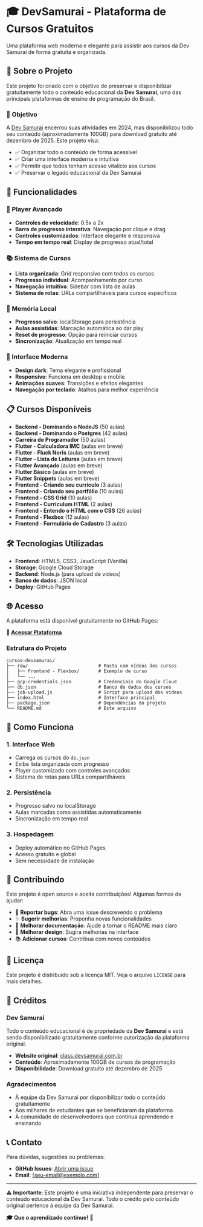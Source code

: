 # 🎓 DevSamurai - Plataforma de Cursos Gratuitos

Uma plataforma web moderna e elegante para assistir aos cursos da Dev Samurai de forma gratuita e organizada.

## 📖 Sobre o Projeto

Este projeto foi criado com o objetivo de preservar e disponibilizar gratuitamente todo o conteúdo educacional da **Dev Samurai**, uma das principais plataformas de ensino de programação do Brasil.

### 🎯 Objetivo

A [Dev Samurai](https://class.devsamurai.com.br/) encerrou suas atividades em 2024, mas disponibilizou todo seu conteúdo (aproximadamente 100GB) para download gratuito até dezembro de 2025. Este projeto visa:

- ✅ Organizar todo o conteúdo de forma acessível
- ✅ Criar uma interface moderna e intuitiva
- ✅ Permitir que todos tenham acesso vitalício aos cursos
- ✅ Preservar o legado educacional da Dev Samurai

## 🚀 Funcionalidades

### 🎥 Player Avançado
- **Controles de velocidade**: 0.5x a 2x
- **Barra de progresso interativa**: Navegação por clique e drag
- **Controles customizados**: Interface elegante e responsiva
- **Tempo em tempo real**: Display de progresso atual/total

### 📚 Sistema de Cursos
- **Lista organizada**: Grid responsivo com todos os cursos
- **Progresso individual**: Acompanhamento por curso
- **Navegação intuitiva**: Sidebar com lista de aulas
- **Sistema de rotas**: URLs compartilháveis para cursos específicos

### 💾 Memória Local
- **Progresso salvo**: localStorage para persistência
- **Aulas assistidas**: Marcação automática ao dar play
- **Reset de progresso**: Opção para reiniciar cursos
- **Sincronização**: Atualização em tempo real

### 🎨 Interface Moderna
- **Design dark**: Tema elegante e profissional
- **Responsivo**: Funciona em desktop e mobile
- **Animações suaves**: Transições e efeitos elegantes
- **Navegação por teclado**: Atalhos para melhor experiência

## 📋 Cursos Disponíveis

- **Backend - Dominando o NodeJS** (50 aulas)
- **Backend - Dominando o Postgres** (42 aulas)
- **Carreira de Programador** (50 aulas)
- **Flutter - Calculadora IMC** (aulas em breve)
- **Flutter - Fluck Noris** (aulas em breve)
- **Flutter - Lista de Leituras** (aulas em breve)
- **Flutter Avançado** (aulas em breve)
- **Flutter Básico** (aulas em breve)
- **Flutter Snippets** (aulas em breve)
- **Frontend - Criando seu currículo** (3 aulas)
- **Frontend - Criando seu portfólio** (10 aulas)
- **Frontend - CSS Grid** (10 aulas)
- **Frontend - Curriculum HTML** (2 aulas)
- **Frontend - Entendo o HTML com o CSS** (26 aulas)
- **Frontend - Flexbox** (12 aulas)
- **Frontend - Formulário de Cadastro** (3 aulas)

## 🛠️ Tecnologias Utilizadas

- **Frontend**: HTML5, CSS3, JavaScript (Vanilla)
- **Storage**: Google Cloud Storage
- **Backend**: Node.js (para upload de vídeos)
- **Banco de dados**: JSON local
- **Deploy**: GitHub Pages

## 🌐 Acesso

A plataforma está disponível gratuitamente no GitHub Pages:

**🔗 [Acessar Plataforma](https://seu-usuario.github.io/cursos-devsamurai/)**

### Estrutura do Projeto

```
cursos-devsamurai/
├── raw/                          # Pasta com vídeos dos cursos
│   ├── Frontend - Flexbox/       # Exemplo de curso
│   └── ...
├── gcp-credentials.json          # Credenciais do Google Cloud
├── db.json                       # Banco de dados dos cursos
├── job-upload.js                 # Script para upload dos vídeos
├── index.html                    # Interface principal
├── package.json                  # Dependências do projeto
└── README.md                     # Este arquivo
```

## 🎯 Como Funciona

### 1. Interface Web
- Carrega os cursos do `db.json`
- Exibe lista organizada com progresso
- Player customizado com controles avançados
- Sistema de rotas para URLs compartilháveis

### 2. Persistência
- Progresso salvo no localStorage
- Aulas marcadas como assistidas automaticamente
- Sincronização em tempo real

### 3. Hospedagem
- Deploy automático no GitHub Pages
- Acesso gratuito e global
- Sem necessidade de instalação

## 🤝 Contribuindo

Este projeto é open source e aceita contribuições! Algumas formas de ajudar:

- 🐛 **Reportar bugs**: Abra uma issue descrevendo o problema
- ✨ **Sugerir melhorias**: Proponha novas funcionalidades
- 📝 **Melhorar documentação**: Ajude a tornar o README mais claro
- 🎨 **Melhorar design**: Sugira melhorias na interface
- 📚 **Adicionar cursos**: Contribua com novos conteúdos

## 📄 Licença

Este projeto é distribuído sob a licença MIT. Veja o arquivo `LICENSE` para mais detalhes.

## 🙏 Créditos

### Dev Samurai
Todo o conteúdo educacional é de propriedade da **Dev Samurai** e está sendo disponibilizado gratuitamente conforme autorização da plataforma original.

- **Website original**: [class.devsamurai.com.br](https://class.devsamurai.com.br/)
- **Conteúdo**: Aproximadamente 100GB de cursos de programação
- **Disponibilidade**: Download gratuito até dezembro de 2025

### Agradecimentos
- À equipe da Dev Samurai por disponibilizar todo o conteúdo gratuitamente
- Aos milhares de estudantes que se beneficiaram da plataforma
- À comunidade de desenvolvedores que continua aprendendo e ensinando

## 📞 Contato

Para dúvidas, sugestões ou problemas:

- **GitHub Issues**: [Abrir uma issue](https://github.com/seu-usuario/cursos-devsamurai/issues)
- **Email**: [seu-email@exemplo.com]

---

**⚠️ Importante**: Este projeto é uma iniciativa independente para preservar o conteúdo educacional da Dev Samurai. Todo o crédito pelo conteúdo original pertence à equipe da Dev Samurai.

**🎓 Que o aprendizado continue!** 🚀
